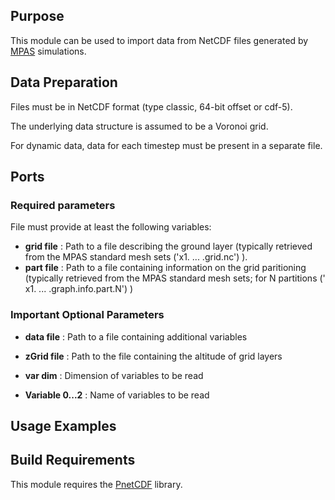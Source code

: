 [headline]:<>

## Purpose
This module can be used to import data from NetCDF files generated by [MPAS](https://mpas-dev.github.io) simulations.

## Data Preparation
Files must be in NetCDF format (type classic, 64-bit offset or cdf-5).

The underlying data structure is assumed to be a Voronoi grid.

For dynamic data, data for each timestep must be present in a separate file.

## Ports
[moduleHtml]:<>

[parameters]:<>

### Required parameters
File must provide at least the following variables:

- **grid file** : Path to a file describing the ground layer (typically retrieved from the MPAS standard mesh sets ('x1. ... .grid.nc') ).
- **part file** : Path to a file containing information on the grid paritioning (typically retrieved from the MPAS standard mesh sets; for N partitions (' x1. ... .graph.info.part.N') )

### Important Optional Parameters
- **data file** : Path to a file containing additional variables 
- **zGrid file** : Path to the file containing the altitude of grid layers

- **var dim** : Dimension of variables to be read
- **Variable 0...2** : Name of variables to be read


## Usage Examples
[exampleImg]:<ReadMPAS>

## Build Requirements
 This module requires the [PnetCDF](https://parallel-netcdf.github.io) library.
